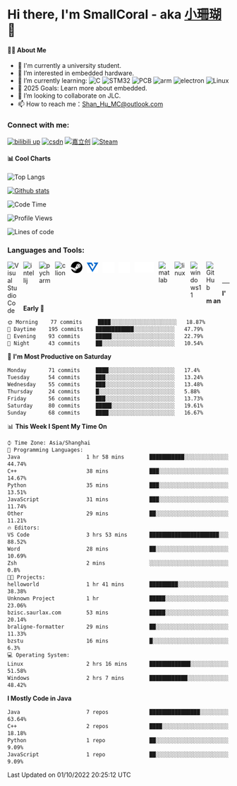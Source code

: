 # Hi there, I'm SmallCoral - aka [小珊瑚][smallcoral] 👋 

#### 👩‍💻 About Me

- 🏫 I'm currently a university student.
- 👀 I’m interested in embedded hardware.
- 🌱 I’m currently learning:
![C](https://img.shields.io/badge/-C-A8B9CC?style=flat-square&logo=C&logoColor=fff)
![STM32](https://img.shields.io/badge/-STM32-03234B?style=flat-square&logo=stmicroelectronics&logoColor=fff)
![PCB](https://img.shields.io/badge/-PCB-A5915F?style=flat-square&logo=altiumdesigner&logoColor=fff)
![arm](https://img.shields.io/badge/-Arm-0091BD?style=flat-square&logo=arm&logoColor=fff)
![electron](https://img.shields.io/badge/-电子-47848F?style=flat-square&logo=electron&logoColor=fff)
![Linux](https://img.shields.io/badge/-Linux-FCC624?style=flat-square&logo=linux&logoColor=fff)
- 🥅 2025 Goals: Learn more about embedded.
- 💞️ I’m looking to collaborate on JLC.
- 📫 How to reach me：Shan_Hu_MC@outlook.com

### Connect with me:
[![bilibili up](https://img.shields.io/badge/-bilibili-00A1D6?logo=bilibili&logoColor=white&style=for-the-badge)][bilibili]
[![csdn](https://img.shields.io/badge/-csdn-FC5531?logo=csdn&logoColor=white&style=for-the-badge)][csdn]
[![嘉立创](https://img.shields.io/badge/-嘉立创-47848F?logo=electron&logoColor=white&style=for-the-badge)][jlc]
[![Steam](https://img.shields.io/badge/-Steam-000000?logo=steam&logoColor=white&style=for-the-badge)][steam]

#### 📊 Cool Charts

![Top Langs](https://github-readme-stats.vercel.app/api/top-langs/?username=SmallCoral&layout=compact&theme=dark)

[![Github stats](https://github-readme-stats.vercel.app/api?username=SmallCoral&show_icons=true&locale=cn&theme=dark)](https://github.com/anuraghazra/github-readme-stats)


<!--START_SECTION:waka-->
![Code Time](http://img.shields.io/badge/Code%20Time-115%20hrs%2050%20mins-blue)

![Profile Views](http://img.shields.io/badge/Profile%20Views-0-blue)

![Lines of code](https://img.shields.io/badge/From%20Hello%20World%20I%27ve%20Written-23%20Thousand%20lines%20of%20code-blue)

### Languages and Tools:

<img align="left" alt="Visual Studio Code" width="26px" src="https://cdn.jsdelivr.net/gh/devicons/devicon/icons/vscode/vscode-original.svg" style="padding-right:10px;" />
<img align="left" alt="intellij" width="26px" src="https://cdn.jsdelivr.net/gh/devicons/devicon/icons/intellij/intellij-original.svg" style="padding-right:10px;" />
<img align="left" alt="pycharm" width="26px" src="https://cdn.jsdelivr.net/gh/devicons/devicon/icons/pycharm/pycharm-original.svg" style="padding-right:10px;" />
<img align="left" alt="clion" width="26px" src="https://cdn.jsdelivr.net/gh/devicons/devicon/icons/clion/clion-original.svg" style="padding-right:10px;" />
<img align="left" alt="steam" width="26px" src="img/steam.svg" style="padding-right:10px;" />
<img align="left" alt="vofa" width="26px" src="img/vofa.svg" style="padding-right:10px;" />
<img align="left" alt="keil" width="26px" src="img/keil.svg" style="padding-right:10px;" />
<img align="left" alt="lceda" width="26px" src="img/lceda.svg" style="padding-right:10px;" />
<img align="left" alt="ST" width="45px" src="img/ST.svg" style="padding-right:10px;" />
<img align="left" alt="matlab" width="26px" src="https://cdn.jsdelivr.net/gh/devicons/devicon/icons/matlab/matlab-original.svg" style="padding-right:10px;" />
<img align="left" alt="linux" width="26px" src="https://cdn.jsdelivr.net/gh/devicons/devicon/icons/linux/linux-original.svg" style="padding-right:10px;" />
<img align="left" alt="windows11" width="26px" src="https://cdn.jsdelivr.net/gh/devicons/devicon@latest/icons/windows11/windows11-original.svg" style="padding-right:10px;" />
<img align="left" alt="GitHub" width="26px" src="https://user-images.githubusercontent.com/3369400/139447912-e0f43f33-6d9f-45f8-be46-2df5bbc91289.png" style="padding-right:10px;" />

<br />
<br />

---

**I'm an Early 🐤** 
```text
🌞 Morning    77 commits     ████░░░░░░░░░░░░░░░░░░░░░   18.87% 
🌆 Daytime    195 commits    ████████████░░░░░░░░░░░░░   47.79% 
🌃 Evening    93 commits     █████░░░░░░░░░░░░░░░░░░░░   22.79% 
🌙 Night      43 commits     ██░░░░░░░░░░░░░░░░░░░░░░░   10.54%
```
📅 **I'm Most Productive on Saturday** 

```text
Monday       71 commits     ████░░░░░░░░░░░░░░░░░░░░░   17.4% 
Tuesday      54 commits     ███░░░░░░░░░░░░░░░░░░░░░░   13.24% 
Wednesday    55 commits     ███░░░░░░░░░░░░░░░░░░░░░░   13.48% 
Thursday     24 commits     █░░░░░░░░░░░░░░░░░░░░░░░░   5.88% 
Friday       56 commits     ███░░░░░░░░░░░░░░░░░░░░░░   13.73% 
Saturday     80 commits     █████░░░░░░░░░░░░░░░░░░░░   19.61% 
Sunday       68 commits     ████░░░░░░░░░░░░░░░░░░░░░   16.67%
```


📊 **This Week I Spent My Time On** 

```text
⌚︎ Time Zone: Asia/Shanghai
💬 Programming Languages: 
Java                     1 hr 58 mins        ███████████░░░░░░░░░░░░░░   44.74% 
C++                      38 mins             ███░░░░░░░░░░░░░░░░░░░░░░   14.67% 
Python                   35 mins             ███░░░░░░░░░░░░░░░░░░░░░░   13.51% 
JavaScript               31 mins             ███░░░░░░░░░░░░░░░░░░░░░░   11.74% 
Other                    29 mins             ██░░░░░░░░░░░░░░░░░░░░░░░   11.21%
🔥 Editors: 
VS Code                  3 hrs 53 mins       ██████████████████████░░░   88.52% 
Word                     28 mins             ██░░░░░░░░░░░░░░░░░░░░░░░   10.69% 
Zsh                      2 mins              ░░░░░░░░░░░░░░░░░░░░░░░░░   0.8%
🐱‍💻 Projects: 
helloworld               1 hr 41 mins        █████████░░░░░░░░░░░░░░░░   38.38% 
Unknown Project          1 hr                █████░░░░░░░░░░░░░░░░░░░░   23.06% 
bzisc.saurlax.com        53 mins             █████░░░░░░░░░░░░░░░░░░░░   20.14% 
braligne-formatter       29 mins             ██░░░░░░░░░░░░░░░░░░░░░░░   11.33% 
bzstu                    16 mins             █░░░░░░░░░░░░░░░░░░░░░░░░   6.3%
💻 Operating System: 
Linux                    2 hrs 16 mins       █████████████░░░░░░░░░░░░   51.58% 
Windows                  2 hrs 7 mins        ████████████░░░░░░░░░░░░░   48.42%
```

**I Mostly Code in Java** 

```text
Java                     7 repos             ████████████████░░░░░░░░░   63.64% 
C++                      2 repos             ████░░░░░░░░░░░░░░░░░░░░░   18.18% 
Python                   1 repo              ██░░░░░░░░░░░░░░░░░░░░░░░   9.09% 
JavaScript               1 repo              ██░░░░░░░░░░░░░░░░░░░░░░░   9.09%
```


 Last Updated on 01/10/2022 20:25:12 UTC
<!--END_SECTION:waka-->

[smallcoral]: https://smallcoral.github.io
[bilibili]: https://space.bilibili.com/517434964?spm_id_from=333.1365.0.0
[csdn]: https://blog.csdn.net/Shan_Hu_MC?utm_source=app&app_version=6.5.6
[jlc]:https://oshwhub.com/smallcoral/works
[steam]:https://steamcommunity.com/id/smallcoral
